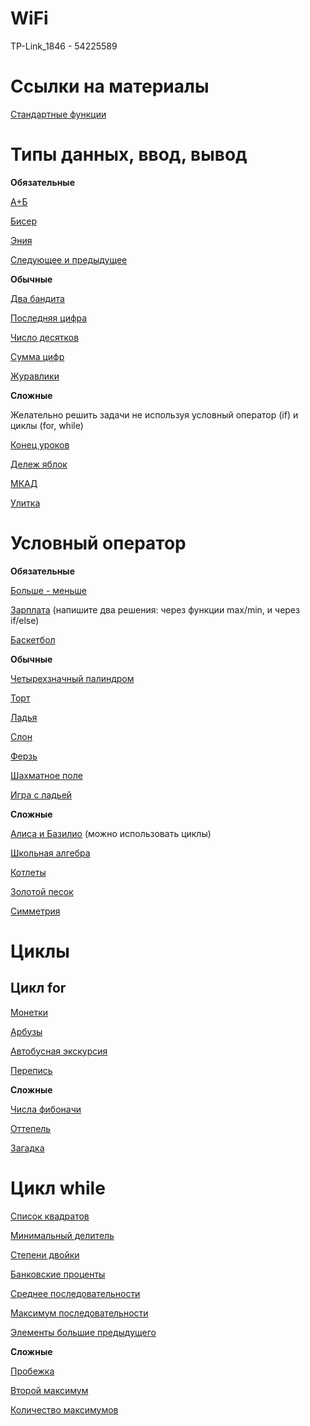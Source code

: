 # WiFi

TP-Link_1846 - 54225589

# Ссылки на материалы

[Стандартные функции](https://acmp.ru/asp/do/index.asp?main=topic&id_course=1&id_section=1&id_topic=28)

# Типы данных, ввод, вывод

**Обязательные**

[А+Б](https://acmp.ru/asp/do/index.asp?main=task&id_course=1&id_section=1&id_topic=26&id_problem=142)

[Бисер](https://acmp.ru/asp/do/index.asp?main=task&id_course=1&id_section=1&id_topic=26&id_problem=144)

[Эния](https://acmp.ru/asp/do/index.asp?main=task&id_course=1&id_section=1&id_topic=26&id_problem=145)

[Следующее и предыдущее](https://acmp.ru/asp/do/index.asp?main=task&id_course=1&id_section=1&id_topic=26&id_problem=152)

**Обычные**

[Два бандита](https://acmp.ru/asp/do/index.asp?main=task&id_course=1&id_section=1&id_topic=26&id_problem=146)

[Последняя цифра](https://acmp.ru/asp/do/index.asp?main=task&id_course=1&id_section=1&id_topic=27&id_problem=153)

[Число десятков](https://acmp.ru/asp/do/index.asp?main=task&id_course=1&id_section=1&id_topic=27&id_problem=154)

[Сумма цифр](https://acmp.ru/asp/do/index.asp?main=task&id_course=1&id_section=1&id_topic=27&id_problem=155)

[Журавлики](https://acmp.ru/asp/do/index.asp?main=task&id_course=1&id_section=1&id_topic=28&id_problem=150)

**Сложные**

Желательно решить задачи не используя условный оператор (if) и циклы (for, while)

[Конец уроков](https://acmp.ru/asp/do/index.asp?main=task&id_course=1&id_section=1&id_topic=28&id_problem=160)

[Дележ яблок](https://acmp.ru/asp/do/index.asp?main=task&id_course=1&id_section=1&id_topic=27&id_problem=158)

[МКАД](https://acmp.ru/asp/do/index.asp?main=task&id_course=1&id_section=1&id_topic=27&id_problem=157)

[Улитка](https://acmp.ru/asp/do/index.asp?main=task&id_course=1&id_section=1&id_topic=28&id_problem=161)

# Условный оператор

**Обязательные**

[Больше - меньше](https://acmp.ru/asp/do/index.asp?main=task&id_course=1&id_section=2&id_topic=29&id_problem=162)

[Зарплата](https://acmp.ru/asp/do/index.asp?main=task&id_course=1&id_section=2&id_topic=29&id_problem=165) (напишите два решения: через функции max/min, и через if/else)

[Баскетбол](https://acmp.ru/asp/do/index.asp?main=task&id_course=1&id_section=2&id_topic=29&id_problem=166)

**Обычные**

[Четырехзначный палиндром](https://acmp.ru/asp/do/index.asp?main=task&id_course=1&id_section=2&id_topic=29&id_problem=275)

[Торт](https://acmp.ru/asp/do/index.asp?main=task&id_course=1&id_section=2&id_topic=29&id_problem=167)

[Ладья](https://acmp.ru/asp/do/index.asp?main=task&id_course=1&id_section=2&id_topic=30&id_problem=184)

[Слон](https://acmp.ru/asp/do/index.asp?main=task&id_course=1&id_section=2&id_topic=30&id_problem=185)

[Ферзь](https://acmp.ru/asp/do/index.asp?main=task&id_course=1&id_section=2&id_topic=30&id_problem=186)

[Шахматное поле](https://acmp.ru/asp/do/index.asp?main=task&id_course=1&id_section=2&id_topic=30&id_problem=183)

[Игра с ладьей](https://acmp.ru/asp/do/index.asp?main=task&id_course=1&id_section=2&id_topic=30&id_problem=174)

**Сложные**

[Алиса и Базилио](https://acmp.ru/asp/do/index.asp?main=topic&id_course=1&id_section=2&id_topic=32) (можно использовать циклы)

[Школьная алгебра](https://acmp.ru/asp/do/index.asp?main=task&id_course=1&id_section=2&id_topic=31&id_problem=179)

[Котлеты](https://acmp.ru/asp/do/index.asp?main=task&id_course=1&id_section=2&id_topic=32&id_problem=181)

[Золотой песок](https://acmp.ru/asp/do/index.asp?main=task&id_course=1&id_section=2&id_topic=29&id_problem=276)

[Симметрия](https://acmp.ru/asp/do/index.asp?main=task&id_course=1&id_section=2&id_topic=31&id_problem=175)

# Циклы

## Цикл for

[Монетки](https://acmp.ru/asp/do/index.asp?main=task&id_course=1&id_section=3&id_topic=33&id_problem=190)

[Арбузы](https://acmp.ru/asp/do/index.asp?main=task&id_course=1&id_section=3&id_topic=33&id_problem=191)

[Автобусная экскурсия](https://acmp.ru/asp/do/index.asp?main=task&id_course=1&id_section=3&id_topic=33&id_problem=193)

[Перепись](https://acmp.ru/asp/do/index.asp?main=task&id_course=1&id_section=3&id_topic=33&id_problem=194)

**Сложные**

[Числа фибоначи](https://acmp.ru/asp/do/index.asp?main=task&id_course=1&id_section=3&id_topic=34&id_problem=208)

[Оттепель](https://acmp.ru/asp/do/index.asp?main=task&id_course=1&id_section=3&id_topic=33&id_problem=203)

[Загадка](https://acmp.ru/asp/do/index.asp?main=task&id_course=1&id_section=3&id_topic=33&id_problem=195)

# Цикл while

[Список квадратов](https://acmp.ru/asp/do/index.asp?main=task&id_course=1&id_section=3&id_topic=34&id_problem=204)

[Минимальный делитель](https://acmp.ru/asp/do/index.asp?main=task&id_course=1&id_section=3&id_topic=34&id_problem=205)

[Степени двойки](https://acmp.ru/asp/do/index.asp?main=task&id_course=1&id_section=3&id_topic=34&id_problem=206)

[Банковские проценты](https://acmp.ru/asp/do/index.asp?main=task&id_course=1&id_section=3&id_topic=34&id_problem=210)

[Среднее последовательности](https://acmp.ru/asp/do/index.asp?main=task&id_course=1&id_section=3&id_topic=35&id_problem=219)

[Максимум последовательности](https://acmp.ru/asp/do/index.asp?main=task&id_course=1&id_section=3&id_topic=35&id_problem=221)

[Элементы большие предыдущего](https://acmp.ru/asp/do/index.asp?main=task&id_course=1&id_section=3&id_topic=35&id_problem=222)

**Сложные**

[Пробежка](https://acmp.ru/asp/do/index.asp?main=task&id_course=1&id_section=3&id_topic=34&id_problem=211)

[Второй максимум](https://acmp.ru/asp/do/index.asp?main=task&id_course=1&id_section=3&id_topic=35&id_problem=223)

[Количество максимумов](https://acmp.ru/asp/do/index.asp?main=task&id_course=1&id_section=3&id_topic=35&id_problem=224)
